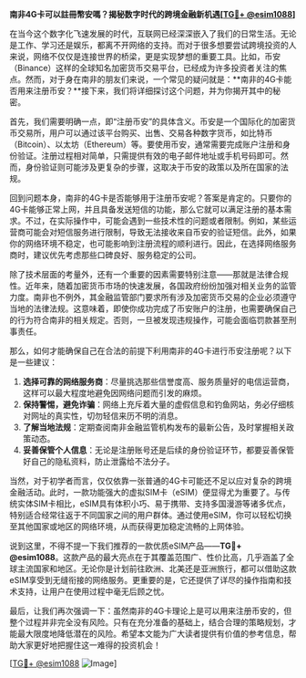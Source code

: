 **南非4G卡可以註冊幣安嗎？揭秘数字时代的跨境金融新机遇[[TG💪+ @esim1088](https://t.me/s/esim1088)]**

在当今这个数字化飞速发展的时代，互联网已经深深嵌入了我们的日常生活。无论是工作、学习还是娱乐，都离不开网络的支持。而对于很多想要尝试跨境投资的人来说，网络不仅仅是连接世界的桥梁，更是实现梦想的重要工具。比如，币安（Binance）这样的全球知名加密货币交易平台，已经成为许多投资者关注的焦点。然而，对于身在南非的朋友们来说，一个常见的疑问就是：**南非的4G卡能否用来注册币安？**接下来，我们将详细探讨这个问题，并为你揭开其中的秘密。

首先，我们需要明确一点，即“注册币安”的具体含义。币安是一个国际化的加密货币交易所，用户可以通过该平台购买、出售、交易各种数字货币，如比特币（Bitcoin）、以太坊（Ethereum）等。要使用币安，通常需要完成账户注册和身份验证。注册过程相对简单，只需提供有效的电子邮件地址或手机号码即可。然而，身份验证则可能涉及更复杂的步骤，这取决于币安的政策以及所在国家的法规。

回到问题本身，南非的4G卡是否能够用于注册币安呢？答案是肯定的。只要你的4G卡能够正常上网，并且具备发送短信的功能，那么它就可以满足注册的基本需求。不过，在实际操作中，可能会遇到一些技术性的问题或者限制。例如，某些运营商可能会对短信服务进行限制，导致无法接收来自币安的验证短信。此外，如果你的网络环境不稳定，也可能影响到注册流程的顺利进行。因此，在选择网络服务商时，建议优先考虑那些口碑良好、服务稳定的公司。

除了技术层面的考量外，还有一个重要的因素需要特别注意——那就是法律合规性。近年来，随着加密货币市场的快速发展，各国政府纷纷加强对相关业务的监管力度。南非也不例外，其金融监管部门要求所有涉及加密货币交易的企业必须遵守当地的法律法规。这意味着，即使你成功完成了币安账户的注册，也需要确保自己的行为符合南非的相关规定。否则，一旦被发现违规操作，可能会面临罚款甚至刑事责任。

那么，如何才能确保自己在合法的前提下利用南非的4G卡进行币安注册呢？以下是一些建议：

1. **选择可靠的网络服务商**：尽量挑选那些信誉度高、服务质量好的电信运营商，这样可以最大程度地避免因网络问题而引发的麻烦。
2. **保持警惕，避免诈骗**：网络上充斥着大量的虚假信息和钓鱼网站，务必仔细核对网址的真实性，切勿轻信来历不明的消息。
3. **了解当地法规**：定期查阅南非金融监管机构发布的最新公告，及时掌握相关政策动态。
4. **妥善保管个人信息**：无论是注册账号还是后续的身份验证环节，都要妥善保管好自己的隐私资料，防止泄露给不法分子。

当然，对于初学者而言，仅仅依靠一张普通的4G卡可能还不足以应对复杂的跨境金融活动。此时，一款功能强大的虚拟SIM卡（eSIM）便显得尤为重要了。与传统实体SIM卡相比，eSIM具有体积小巧、易于携带、支持多国漫游等诸多优点，特别适合经常往返于不同国家之间的用户群体。通过使用eSIM，你可以轻松切换至其他国家或地区的网络环境，从而获得更加稳定流畅的上网体验。

说到这里，不得不提一下我们推荐的一款优质eSIM产品——**TG💪+ @esim1088**。这款产品的最大亮点在于其覆盖范围广、性价比高，几乎涵盖了全球主流国家和地区。无论你是计划前往欧洲、北美还是亚洲旅行，都可以借助这款eSIM享受到无缝衔接的网络服务。更重要的是，它还提供了详尽的操作指南和技术支持，让用户在使用过程中毫无后顾之忧。

最后，让我们再次强调一下：虽然南非的4G卡理论上是可以用来注册币安的，但整个过程并非完全没有风险。只有在充分准备的基础上，结合合理的策略规划，才能最大限度地降低潜在的风险。希望本文能为广大读者提供有价值的参考信息，帮助大家更好地把握住这一难得的投资机会！

[[TG💪+ @esim1088](https://t.me/s/esim1088) ![Image](https://i.postimg.cc/4NQfJmqS/Snipaste-2025-05-13-00-14-12.png)]